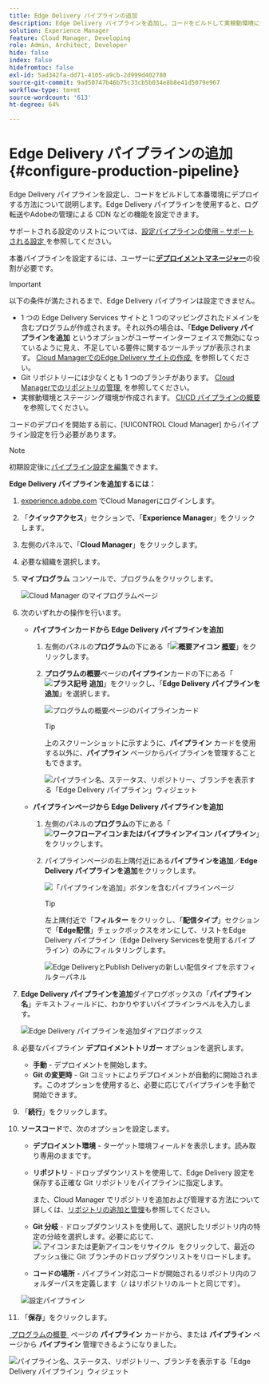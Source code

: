 ```yaml
---
title: Edge Delivery パイプラインの追加
description: Edge Delivery パイプラインを追加し、コードをビルドして実稼動環境にデプロイする方法について説明します。
solution: Experience Manager
feature: Cloud Manager, Developing
role: Admin, Architect, Developer
hide: false
index: false
hidefromtoc: false
exl-id: 5ad342fa-dd71-4105-a9cb-2d999d402780
source-git-commit: 9ad50747b46b75c33cb5b034e8b8e41d5079e967
workflow-type: tm+mt
source-wordcount: '613'
ht-degree: 64%

---
```


# Edge Delivery パイプラインの追加 {#configure-production-pipeline}

<!--badge: label="Beta" type="Positive" url="/help/implementing/cloud-manager/release-notes/current.md#gitlab-bitbucket" -->

Edge Delivery パイプラインを設定し、コードをビルドして本番環境にデプロイする方法について説明します。Edge Delivery パイプラインを使用すると、ログ転送やAdobeの管理による CDN などの機能を設定できます。

サポートされる設定のリストについては、[&#x200B; 設定パイプラインの使用 – サポートされる設定 &#x200B;](/help/operations/config-pipeline.md#configurations) を参照してください。

本番パイプラインを設定するには、ユーザーに&#x200B;**[デプロイメントマネージャー](/help/onboarding/cloud-manager-introduction.md#role-based-permissions)**&#x200B;の役割が必要です。

>[!IMPORTANT]
>
>以下の条件が満たされるまで、Edge Delivery パイプラインは設定できません。
>
>* 1 つの Edge Delivery Services サイトと 1 つのマッピングされたドメインを含むプログラムが作成されます。それ以外の場合は、「**Edge Delivery パイプラインを追加** というオプションがユーザーインターフェイスで無効になっているように見え、不足している要件に関するツールチップが表示されます。 [Cloud ManagerでのEdge Delivery サイトの作成 &#x200B;](/help/implementing/cloud-manager/edge-delivery/create-edge-delivery-site.md) を参照してください。
>* Git リポジトリーには少なくとも 1 つのブランチがあります。 [Cloud Managerでのリポジトリの管理 &#x200B;](/help/implementing/cloud-manager/managing-code/managing-repositories.md) を参照してください。
>* 実稼動環境とステージング環境が作成されます。 [CI/CD パイプラインの概要 &#x200B;](/help/implementing/cloud-manager/configuring-pipelines/introduction-ci-cd-pipelines.md) を参照してください。

<!-- CMGR‑69680 -->

コードのデプロイを開始する前に、[!UICONTROL Cloud Manager] からパイプライン設定を行う必要があります。

>[!NOTE]
>
>初期設定後に[パイプライン設定を編集](managing-pipelines.md)できます。

**Edge Delivery パイプラインを追加するには：**

1. [experience.adobe.com](https://experience.adobe.com) でCloud Managerにログインします。
1. 「**クイックアクセス**」セクションで、「**Experience Manager**」をクリックします。
1. 左側のパネルで、「**Cloud Manager**」をクリックします。
1. 必要な組織を選択します。
1. **マイプログラム** コンソールで、プログラムをクリックします。

   ![Cloud Manager のマイプログラムページ](/help/implementing/cloud-manager/configuring-pipelines/assets/my-programs.png)

1. 次のいずれかの操作を行います。

   * **パイプラインカードから Edge Delivery パイプラインを追加**

      1. 左側のパネルの&#x200B;**プログラム**&#x200B;の下にある「**![概要アイコン](/help/implementing/cloud-manager/configuring-pipelines/assets/overview.svg) [概要](/help/implementing/cloud-manager/navigation.md#my-programs)**」をクリックします。
      1. **プログラムの概要**&#x200B;ページの&#x200B;**パイプライン**&#x200B;カードの下にある「**![プラス記号](https://spectrum.adobe.com/static/icons/workflow_18/Smock_Add_18_N.svg) 追加**」をクリックし、「**Edge Delivery パイプラインを追加**」を選択します。

         ![プログラムの概要ページのパイプラインカード](/help/implementing/cloud-manager/configuring-pipelines/assets/pipelinescard-add-ed-pipeline.png)

         >[!TIP]
         >
         >上のスクリーンショットに示すように、**パイプライン** カードを使用する以外に、**パイプライン** ページからパイプラインを管理することもできます。
         >
         >![パイプライン名、ステータス、リポジトリー、ブランチを表示する「Edge Delivery パイプライン」ウィジェット](/help/implementing/cloud-manager/release-notes/assets/edge-delivery-pipeline-widget.png)

   * **パイプラインページから Edge Delivery パイプラインを追加**

      1. 左側のパネルの&#x200B;**プログラム**&#x200B;の下にある「**![ワークフローアイコンまたはパイプラインアイコン](https://spectrum.adobe.com/static/icons/workflow_18/Smock_Workflow_18_N.svg) パイプライン**」をクリックします。
      1. パイプラインページの右上隅付近にある&#x200B;**パイプラインを追加**／**Edge Delivery パイプラインを追加**&#x200B;をクリックします。

         ![「パイプラインを追加」ボタンを含むパイプラインページ](/help/implementing/cloud-manager/configuring-pipelines/assets/pipelinespage-add-ed-pipeline.png)

         >[!TIP]
         >
         >左上隅付近で「**フィルター** をクリックし、「**配信タイプ**」セクションで「**Edge配信**」チェックボックスをオンにして、リストをEdge Delivery パイプライン（Edge Delivery Servicesを使用するパイプライン）のみにフィルタリングします。<!-- (CMGR-69682) -->
         >
         >![Edge DeliveryとPublish Deliveryの新しい配信タイプを示すフィルターパネル](/help/implementing/cloud-manager/release-notes/assets/filter-delivery-type.png)

1. **Edge Delivery パイプラインを追加**&#x200B;ダイアログボックスの「**パイプライン名**」テキストフィールドに、わかりやすいパイプラインラベルを入力します。

   ![Edge Delivery パイプラインを追加ダイアログボックス](/help/implementing/cloud-manager/configuring-pipelines/assets/add-edge-delivery-pipeline-configuration.png)

1. 必要なパイプライン **デプロイメントトリガー** オプションを選択します。

   * **手動** - デプロイメントを開始します。
   * **Git の変更時** - Git コミットによりデプロイメントが自動的に開始されます。このオプションを使用すると、必要に応じてパイプラインを手動で開始できます。

1. 「**続行**」をクリックします。

1. **ソースコード**&#x200B;で、次のオプションを設定します。

   * **デプロイメント環境** - ターゲット環境フィールドを表示します。読み取り専用のままです。

   * **リポジトリ** - ドロップダウンリストを使用して、Edge Delivery 設定を保存する正確な Git リポジトリをパイプラインに指定します。

     また、Cloud Manager でリポジトリを追加および管理する方法について詳しくは、[リポジトリの追加と管理](/help/implementing/cloud-manager/managing-code/managing-repositories.md)も参照してください。

   * **Git 分岐** - ドロップダウンリストを使用して、選択したリポジトリ内の特定の分岐を選択します。必要に応じて、![&#x200B; アイコンまたは更新アイコンをリサイクル &#x200B;](https://spectrum.adobe.com/static/icons/workflow_18/Smock_Refresh_18_N.svg) をクリックして、最近のプッシュ後に Git ブランチのドロップダウンリストをリロードします。
   * **コードの場所** - パイプライン対応コードが開始されるリポジトリ内のフォルダーパスを定義します（`/` はリポジトリのルートと同じです）。

   ![設定パイプライン](/help/implementing/cloud-manager/configuring-pipelines/assets/add-edge-delivery-pipeline-sourcecode.png)

1. 「**保存**」をクリックします。

[&#x200B; プログラムの概要 &#x200B;](managing-pipelines.md) ページの **パイプライン** カードから、または **パイプライン** ページから **パイプライン** 管理できるようになりました。


![パイプライン名、ステータス、リポジトリー、ブランチを表示する「Edge Delivery パイプライン」ウィジェット](/help/implementing/cloud-manager/release-notes/assets/edge-delivery-pipeline-widget.png)



